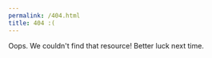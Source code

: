 ```yaml
---
permalink: /404.html
title: 404 :(
---
```

Oops. We couldn't find that resource! Better luck next time.
